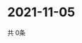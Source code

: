 # 2021-11-05
  共 0条

  <!-- BEGIN -->
  <!-- 最后更新时间Fri Nov 05 2021 00:17:13 GMT+0000 (Coordinated Universal Time) -->
  
  <!-- END -->
  
  